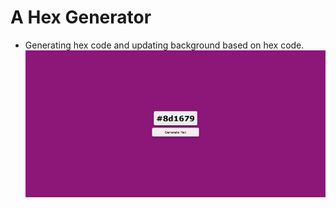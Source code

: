 # A Hex Generator

- Generating hex code and updating background based on hex code.
  ![ANALOG-CLOCK-](docs/assets/app.png)
